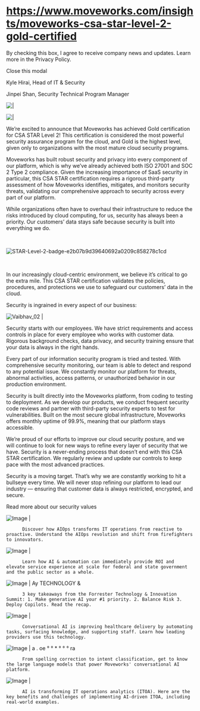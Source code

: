 # https://www.moveworks.com/insights/moveworks-csa-star-level-2-gold-certified

By checking this box, I agree to receive company news and updates. Learn more in the Privacy Policy.







  Close this modal
  



Kyle Hirai, Head of IT & Security



Jinpei Shan, Security Technical Program Manager


![ | ](https://www.moveworks.com/hubfs/CSA_STAR_Level2_Featured.jpeg)

![ | ](https://www.moveworks.com/hubfs/CSA_STAR_Level2_Featured.jpeg)

We’re excited to announce that Moveworks has achieved Gold certification for CSA STAR Level 2! This certification is considered the most powerful security assurance program for the cloud, and Gold is the highest level, given only to organizations with the most mature cloud security programs.



Moveworks has built robust security and privacy into every component of our platform, which is why we’ve already achieved both ISO 27001 and SOC 2 Type 2 compliance. Given the increasing importance of SaaS security in particular, this CSA STAR certification requires a rigorous third-party assessment of how Moveworks identifies, mitigates, and monitors security threats, validating our comprehensive approach to security across every part of our platform.

While organizations often have to overhaul their infrastructure to reduce the risks introduced by cloud computing, for us, security has always been a priority. Our customers’ data stays safe because security is built into everything we do.

 



![STAR-Level-2-badge-e2b07b9d39640692a0209c858278c1cd](https://www.moveworks.com/hubfs/STAR-Level-2-badge-e2b07b9d39640692a0209c858278c1cd.svg)

 

In our increasingly cloud-centric environment, we believe it’s critical to go the extra mile. This CSA STAR certification validates the policies, procedures, and protections we use to safeguard our customers’ data in the cloud. 

Security is ingrained in every aspect of our business:

![Vaibhav_02 | ](https://www.moveworks.com/hs-fs/hubfs/Moveweb/photos/Vaibhav_02.jpg)

Security starts with our employees. We have strict requirements and access controls in place for every employee who works with customer data. Rigorous background checks, data privacy, and security training ensure that your data is always in the right hands.

Every part of our information security program is tried and tested. With comprehensive security monitoring, our team is able to detect and respond to any potential issue. We constantly monitor our platform for threats, abnormal activities, access patterns, or unauthorized behavior in our production environment. 

Security is built directly into the Moveworks platform, from coding to testing to deployment. As we develop our products, we conduct frequent security code reviews and partner with third-party security experts to test for vulnerabilities. Built on the most secure global infrastructure, Moveworks offers monthly uptime of 99.9%, meaning that our platform stays accessible.

We’re proud of our efforts to improve our cloud security posture, and we will continue to look for new ways to refine every layer of security that we have. Security is a never-ending process that doesn’t end with this CSA STAR certification. We regularly review and update our controls to keep pace with the most advanced practices.

Security is a moving target. That’s why we are constantly working to hit a bullseye every time. We will never stop refining our platform to lead our industry — ensuring that customer data is always restricted, encrypted, and secure.

Read more about our security values

![Image | ](https://www.moveworks.com/hs-fs/hubfs/AIOps-featured-image.png)


          Discover how AIOps transforms IT operations from reactive to proactive. Understand the AIOps revolution and shift from firefighters to innovators.
        

![Image | ](https://www.moveworks.com/hs-fs/hubfs/Public-Sector-Convo-AI.png)


          Learn how AI & automation can immediately provide ROI and elevate service experience at scale for federal and state government and the public sector as a whole.
        

![Image | Ay TECHNOLOGY &](https://www.moveworks.com/hs-fs/hubfs/Forrester%20T%26I%20%281%29.png)


          3 key takeaways from the Forrester Technology & Innovation Summit: 1. Make generative AI your #1 priority. 2. Balance Risk 3. Deploy Copilots. Read the recap.
        

![Image | ](https://www.moveworks.com/hs-fs/hubfs/healthcare-test.png)


          Conversational AI is improving healthcare delivery by automating tasks, surfacing knowledge, and supporting staff. Learn how leading providers use this technology.
        

![Image | a . oe ° ° * ° ° ° ra](https://www.moveworks.com/hs-fs/hubfs/Moveworks_LLM_Feature.png)


          From spelling correction to intent classification, get to know the large language models that power Moveworks' conversational AI platform.
        

![Image | ](https://www.moveworks.com/hs-fs/hubfs/ITOA_feature.png)


          AI is transforming IT operations analytics (ITOA). Here are the key benefits and challenges of implementing AI-driven ITOA, including real-world examples.
        

